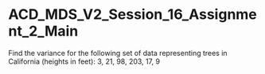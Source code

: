 # ACD_MDS_V2_Session_16_Assignment_2_Main
Find the variance for the following set of data representing trees in California (heights in
feet):
3, 21, 98, 203, 17, 9
